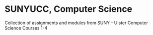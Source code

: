 # SUNYUCC, Computer Science
 Collection of assignments and modules from SUNY - Ulster Computer Science Courses 1-4
